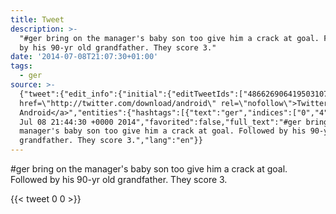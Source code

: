 ```yaml
---
title: Tweet
description: >-
  "#ger bring on the manager's baby son too give him a crack at goal. Followed
  by his 90-yr old grandfather. They score 3."
date: '2014-07-08T21:07:30+01:00'
tags:
  - ger
source: >-
  {"tweet":{"edit_info":{"initial":{"editTweetIds":["486626906419503107"],"editableUntil":"2014-07-08T22:44:30.238Z","editsRemaining":"5","isEditEligible":true}},"retweeted":false,"source":"<a
  href=\"http://twitter.com/download/android\" rel=\"nofollow\">Twitter for
  Android</a>","entities":{"hashtags":[{"text":"ger","indices":["0","4"]}],"symbols":[],"user_mentions":[],"urls":[]},"display_text_range":["0","119"],"favorite_count":"0","id_str":"486626906419503107","truncated":false,"retweet_count":"0","id":"486626906419503107","created_at":"Tue
  Jul 08 21:44:30 +0000 2014","favorited":false,"full_text":"#ger bring on the
  manager's baby son too give him a crack at goal. Followed by his 90-yr old
  grandfather. They score 3.","lang":"en"}}
---
```

#ger bring on the manager's baby son too give him a crack at goal. Followed by his 90-yr old grandfather. They score 3.
    
{{< tweet 0 0 >}}
    
